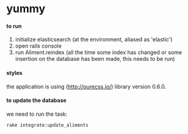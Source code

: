 # yummy

#### to run

1) initialize elasticsearch (at the environment, aliased as 'elastic')
2) open rails console
3) run Aliment.reindex (all the time some index has changed or some insertion on the database has been made, this needs to be run)

#### styles
the application is using (http://purecss.io/) library version 0.6.0.

#### to update the database
we need to run the task:

```shell
rake integrate:update_aliments
```